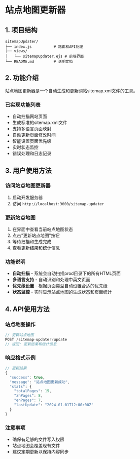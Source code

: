 # 站点地图更新器

## 1. 项目结构

```
sitemapUpdater/
├── index.js          # 路由和API处理
├── views/
│   └── sitemapUpdater.ejs # 前端界面
└── README.md         # 说明文档
```

## 2. 功能介绍

站点地图更新器是一个自动生成和更新网站sitemap.xml文件的工具。

### 已实现功能列表

- 自动扫描网站页面
- 生成标准的sitemap.xml文件
- 支持多语言页面映射
- 自动更新页面修改时间
- 智能设置页面优先级
- 实时状态监控
- 错误处理和日志记录

## 3. 用户使用方法

### 访问站点地图更新器
1. 启动开发服务器
2. 访问 `http://localhost:3000/sitemap-updater`

### 更新站点地图
1. 在界面中查看当前站点地图状态
2. 点击"更新站点地图"按钮
3. 等待扫描和生成完成
4. 查看更新结果和统计信息

### 功能说明
- **自动扫描** - 系统会自动扫描prod目录下的所有HTML页面
- **多语言支持** - 自动识别和处理中英文页面
- **优先级设置** - 根据页面类型自动设置合适的优先级
- **状态监控** - 实时显示站点地图的生成状态和页面统计

## 4. API使用方法

### 站点地图操作
```javascript
// 更新站点地图
POST /sitemap-updater/update
// 返回: 更新结果和统计信息
```

### 响应格式示例
```javascript
// 更新结果
{
  "success": true,
  "message": "站点地图更新成功",
  "stats": {
    "totalPages": 15,
    "zhPages": 8,
    "enPages": 7,
    "lastUpdate": "2024-01-01T12:00:00Z"
  }
}
```

### 注意事项

- 确保有足够的文件写入权限
- 站点地图会覆盖现有文件
- 建议定期更新以保持内容同步